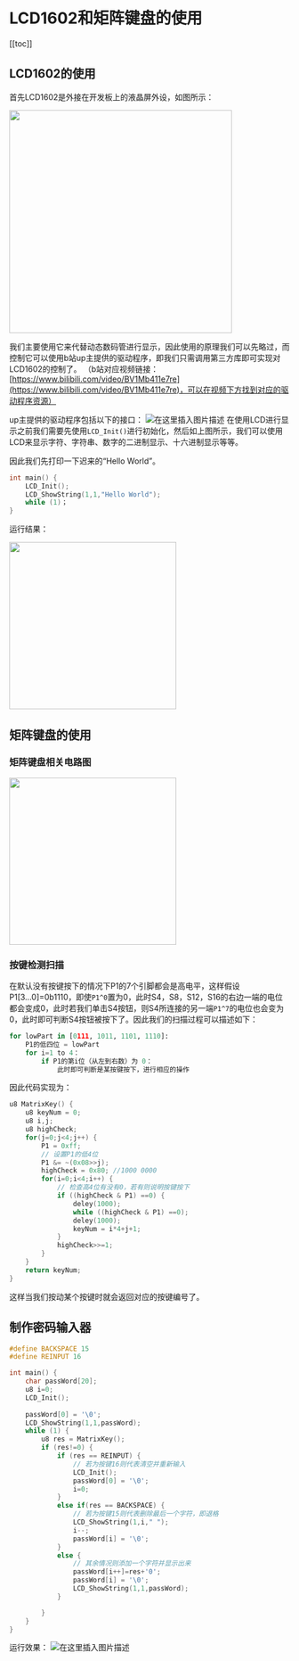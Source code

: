 # LCD1602和矩阵键盘的使用

[[toc]]
## LCD1602的使用
首先LCD1602是外接在开发板上的液晶屏外设，如图所示：

<img src="https://img-blog.csdnimg.cn/20210713133447930.png?x-oss-process=image/watermark,type_ZmFuZ3poZW5naGVpdGk,shadow_10,text_aHR0cHM6Ly9ibG9nLmNzZG4ubmV0L3dhcl8yMzM=,size_16,color_FFFFFF,t_70" width="400x" />

我们主要使用它来代替动态数码管进行显示，因此使用的原理我们可以先略过，而控制它可以使用b站up主提供的驱动程序，即我们只需调用第三方库即可实现对LCD1602的控制了。
（b站对应视频链接：[https://www.bilibili.com/video/BV1Mb411e7re](https://www.bilibili.com/video/BV1Mb411e7re)，可以在视频下方找到对应的驱动程序资源）

up主提供的驱动程序包括以下的接口：
![在这里插入图片描述](https://img-blog.csdnimg.cn/20210713133831359.png?x-oss-process=image/watermark,type_ZmFuZ3poZW5naGVpdGk,shadow_10,text_aHR0cHM6Ly9ibG9nLmNzZG4ubmV0L3dhcl8yMzM=,size_16,color_FFFFFF,t_70)
在使用LCD进行显示之前我们需要先使用`LCD_Init()`进行初始化，然后如上图所示，我们可以使用LCD来显示字符、字符串、数字的二进制显示、十六进制显示等等。

因此我们先打印一下迟来的“Hello World”。
```cpp
int main() {
    LCD_Init();
    LCD_ShowString(1,1,"Hello World");
    while (1)；
}
```
运行结果：

<img src="https://img-blog.csdnimg.cn/20210713134717671.jpg?x-oss-process=image/watermark,type_ZmFuZ3poZW5naGVpdGk,shadow_10,text_aHR0cHM6Ly9ibG9nLmNzZG4ubmV0L3dhcl8yMzM=,size_16,color_FFFFFF,t_70" width="300x" />

## 矩阵键盘的使用
### 矩阵键盘相关电路图

<img src="https://img-blog.csdnimg.cn/2021071313485168.png?x-oss-process=image/watermark,type_ZmFuZ3poZW5naGVpdGk,shadow_10,text_aHR0cHM6Ly9ibG9nLmNzZG4ubmV0L3dhcl8yMzM=,size_16,color_FFFFFF,t_70" width="300x" />

### 按键检测扫描
在默认没有按键按下的情况下P1的7个引脚都会是高电平，这样假设P1[3...0]=0b1110，即使`P1^0`置为0，此时S4，S8，S12，S16的右边一端的电位都会变成0，此时若我们单击S4按钮，则S4所连接的另一端`P1^7`的电位也会变为0，此时即可判断S4按钮被按下了。因此我们的扫描过程可以描述如下：

```py
for lowPart in [0111, 1011, 1101, 1110]:
	P1的低四位 = lowPart
	for i=1 to 4：
		if P1的第i位（从左到右数）为 0：
			此时即可判断是某按键按下，进行相应的操作
```
因此代码实现为：

```cpp
u8 MatrixKey() {
    u8 keyNum = 0;
    u8 i,j;
    u8 highCheck;
    for(j=0;j<4;j++) {
        P1 = 0xff;
        // 设置P1的低4位
        P1 &= ~(0x08>>j);
        highCheck = 0x80; //1000 0000
        for(i=0;i<4;i++) {
            // 检查高4位有没有0，若有则说明按键按下
            if ((highCheck & P1) ==0) {
                deley(1000);
                while ((highCheck & P1) ==0);
                deley(1000);
                keyNum = i*4+j+1;
            }
            highCheck>>=1;
        }
    }
    return keyNum;
}
```
这样当我们按动某个按键时就会返回对应的按键编号了。

## 制作密码输入器
```cpp
#define BACKSPACE 15
#define REINPUT 16

int main() {
    char passWord[20];
    u8 i=0;
    LCD_Init();
    
    passWord[0] = '\0';
    LCD_ShowString(1,1,passWord);
    while (1) {
        u8 res = MatrixKey();
        if (res!=0) {
            if (res == REINPUT) {
            	// 若为按键16则代表清空并重新输入
                LCD_Init();
                passWord[0] = '\0';
                i=0;
            }
            else if(res == BACKSPACE) {
            	// 若为按键15则代表删除最后一个字符，即退格
                LCD_ShowString(1,i," ");
                i--;
                passWord[i] = '\0';
            }
            else {
            	// 其余情况则添加一个字符并显示出来
                passWord[i++]=res+'0';
                passWord[i] = '\0';
                LCD_ShowString(1,1,passWord);
            }

        }
    }
}
```
运行效果：
![在这里插入图片描述](https://img-blog.csdnimg.cn/20210713141124121.gif)
